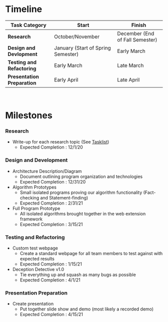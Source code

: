 # Timeline

| Task Category | Start | Finish |
| --- | --- | --- |
| **Research** | October/November | December (End of Fall Semester) |
| **Design and Devlopment** | January (Start of Spring Semester) | Early March |
| **Testing and Refactoring** | Early March | Late March | 
| **Presentation Preparation** | Early April | Late April |

<br>

# Milestones

### Research
- Write-up for each research topic (See [Tasklist](tasklist.md))
  - Expected Completion : 12/1/20

### Design and Development
- Architecture Description/Diagram
  - Document outlining program organization and technologies
  - Expected Completion : 12/31/20
- Algorithm Prototypes
  - Small isolated programs proving our algorithm functionality (Fact-checking and Statement-finding)
  - Expected Completion : 2/31/21
- Full Program Prototype
  - All isolated algorithms brought together in the web extension framework
  - Expected Completion : 3/15/21

### Testing and Refactoring
- Custom test webpage
  - Create a standard webpage for all team members to test against with expected results
  - Expected Completion : 1/15/21
- Deception Detective v1.0
  - Tie everything up and squash as many bugs as possible
  - Expected Completion : 4/1/21

### Presentation Preparation
- Create presentation
  - Put together slide show and demo (most likely a recorded demo)
  - Expected Completion : 4/15/21